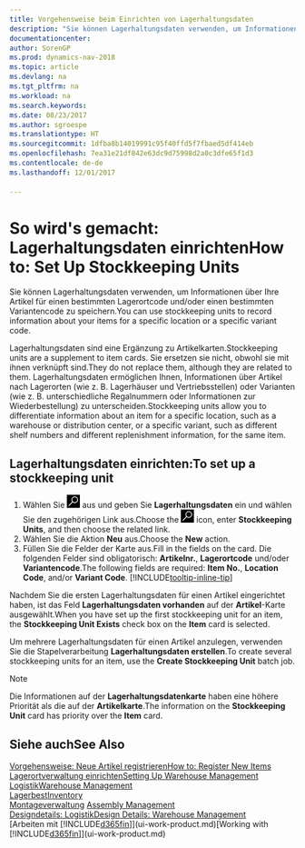 ```yaml
---
title: Vorgehensweise beim Einrichten von Lagerhaltungsdaten
description: "Sie können Lagerhaltungsdaten verwenden, um Informationen über Ihre Artikel für einen bestimmten Lagerortcode und/oder einen bestimmten Variantencode zu speichern."
documentationcenter: 
author: SorenGP
ms.prod: dynamics-nav-2018
ms.topic: article
ms.devlang: na
ms.tgt_pltfrm: na
ms.workload: na
ms.search.keywords: 
ms.date: 08/23/2017
ms.author: sgroespe
ms.translationtype: HT
ms.sourcegitcommit: 1dfba8b14019991c95f40ffd5f7fbaed5df414eb
ms.openlocfilehash: 7ea31e21df842e63dc9d75998d2a0c3dfe65f1d3
ms.contentlocale: de-de
ms.lasthandoff: 12/01/2017

---
```

# <a name="how-to-set-up-stockkeeping-units"></a><span data-ttu-id="9bad2-103">So wird's gemacht: Lagerhaltungsdaten einrichten</span><span class="sxs-lookup"><span data-stu-id="9bad2-103">How to: Set Up Stockkeeping Units</span></span>
<span data-ttu-id="9bad2-104">Sie können Lagerhaltungsdaten verwenden, um Informationen über Ihre Artikel für einen bestimmten Lagerortcode und/oder einen bestimmten Variantencode zu speichern.</span><span class="sxs-lookup"><span data-stu-id="9bad2-104">You can use stockkeeping units to record information about your items for a specific location or a specific variant code.</span></span>  

 <span data-ttu-id="9bad2-105">Lagerhaltungsdaten sind eine Ergänzung zu Artikelkarten.</span><span class="sxs-lookup"><span data-stu-id="9bad2-105">Stockkeeping units are a supplement to item cards.</span></span> <span data-ttu-id="9bad2-106">Sie ersetzen sie nicht, obwohl sie mit ihnen verknüpft sind.</span><span class="sxs-lookup"><span data-stu-id="9bad2-106">They do not replace them, although they are related to them.</span></span> <span data-ttu-id="9bad2-107">Lagerhaltungsdaten ermöglichen Ihnen, Informationen über Artikel nach Lagerorten (wie z. B. Lagerhäuser und Vertriebsstellen) oder Varianten (wie z. B. unterschiedliche Regalnummern oder Informationen zur Wiederbestellung) zu unterscheiden.</span><span class="sxs-lookup"><span data-stu-id="9bad2-107">Stockkeeping units allow you to differentiate information about an item for a specific location, such as a warehouse or distribution center, or a specific variant, such as different shelf numbers and different replenishment information, for the same item.</span></span>  

## <a name="to-set-up-a-stockkeeping-unit"></a><span data-ttu-id="9bad2-108">Lagerhaltungsdaten einrichten:</span><span class="sxs-lookup"><span data-stu-id="9bad2-108">To set up a stockkeeping unit</span></span>  

1.  <span data-ttu-id="9bad2-109">Wählen Sie ![Nach Seite oder Bericht suchen](media/ui-search/search_small.png "Symbol nach Seite oder Bericht suchen") aus und geben Sie **Lagerhaltungsdaten** ein und wählen Sie den zugehörigen Link aus.</span><span class="sxs-lookup"><span data-stu-id="9bad2-109">Choose the ![Search for Page or Report](media/ui-search/search_small.png "Search for Page or Report icon") icon, enter **Stockkeeping Units**, and then choose the related link.</span></span>  
2.  <span data-ttu-id="9bad2-110">Wählen Sie die Aktion **Neu** aus.</span><span class="sxs-lookup"><span data-stu-id="9bad2-110">Choose the **New** action.</span></span>  
3.  <span data-ttu-id="9bad2-111">Füllen Sie die Felder der Karte aus.</span><span class="sxs-lookup"><span data-stu-id="9bad2-111">Fill in the fields on the card.</span></span> <span data-ttu-id="9bad2-112">Die folgenden Felder sind obligatorisch: **Artikelnr.**, **Lagerortcode** und/oder **Variantencode**.</span><span class="sxs-lookup"><span data-stu-id="9bad2-112">The following fields are required: **Item No.**, **Location Code**, and/or **Variant Code**.</span></span> [!INCLUDE[tooltip-inline-tip](includes/tooltip-inline-tip_md.md)]  

<span data-ttu-id="9bad2-113">Nachdem Sie die ersten Lagerhaltungsdaten für einen Artikel eingerichtet haben, ist das Feld **Lagerhaltungsdaten vorhanden** auf der **Artikel**-Karte ausgewählt.</span><span class="sxs-lookup"><span data-stu-id="9bad2-113">When you have set up the first stockkeeping unit for an item, the **Stockkeeping Unit Exists** check box on the **Item** card is selected.</span></span>  

<span data-ttu-id="9bad2-114">Um mehrere Lagerhaltungsdaten für einen Artikel anzulegen, verwenden Sie die Stapelverarbeitung **Lagerhaltungsdaten erstellen**.</span><span class="sxs-lookup"><span data-stu-id="9bad2-114">To create several stockkeeping units for an item, use the **Create Stockkeeping Unit** batch job.</span></span>  

> [!NOTE]  
>  <span data-ttu-id="9bad2-115">Die Informationen auf der **Lagerhaltungsdatenkarte** haben eine höhere Priorität als die auf der **Artikelkarte**.</span><span class="sxs-lookup"><span data-stu-id="9bad2-115">The information on the **Stockkeeping Unit** card has priority over the **Item** card.</span></span>  

## <a name="see-also"></a><span data-ttu-id="9bad2-116">Siehe auch</span><span class="sxs-lookup"><span data-stu-id="9bad2-116">See Also</span></span>  
[<span data-ttu-id="9bad2-117">Vorgehensweise: Neue Artikel registrieren</span><span class="sxs-lookup"><span data-stu-id="9bad2-117">How to: Register New Items</span></span>](inventory-how-register-new-items.md)  
[<span data-ttu-id="9bad2-118">Lagerortverwaltung einrichten</span><span class="sxs-lookup"><span data-stu-id="9bad2-118">Setting Up Warehouse Management</span></span>](warehouse-setup-warehouse.md)  
[<span data-ttu-id="9bad2-119">Logistik</span><span class="sxs-lookup"><span data-stu-id="9bad2-119">Warehouse Management</span></span>](warehouse-manage-warehouse.md)  
[<span data-ttu-id="9bad2-120">Lagerbest</span><span class="sxs-lookup"><span data-stu-id="9bad2-120">Inventory</span></span>](inventory-manage-inventory.md)  
<span data-ttu-id="9bad2-121">[Montageverwaltung](assembly-assemble-items.md)  </span><span class="sxs-lookup"><span data-stu-id="9bad2-121">[Assembly Management](assembly-assemble-items.md)  </span></span>  
[<span data-ttu-id="9bad2-122">Designdetails: Logistik</span><span class="sxs-lookup"><span data-stu-id="9bad2-122">Design Details: Warehouse Management</span></span>](design-details-warehouse-management.md)  
<span data-ttu-id="9bad2-123">[Arbeiten mit [!INCLUDE[d365fin](includes/d365fin_md.md)]](ui-work-product.md)</span><span class="sxs-lookup"><span data-stu-id="9bad2-123">[Working with [!INCLUDE[d365fin](includes/d365fin_md.md)]](ui-work-product.md)</span></span>  

